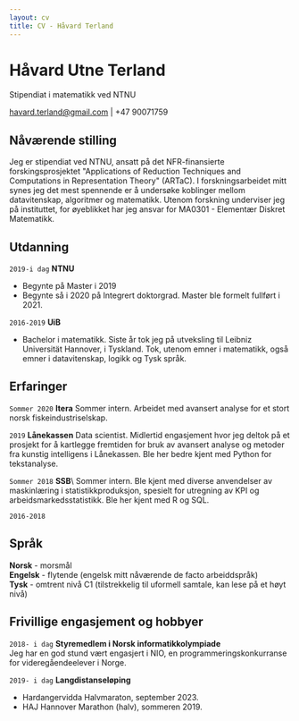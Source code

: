 ```yaml
---
layout: cv
title: CV - Håvard Terland
---
```

# Håvard Utne Terland
Stipendiat i matematikk ved NTNU

<div id="webaddress">
<a href="havard.terland@gmail.com">havard.terland@gmail.com</a> | +47 90071759
</div>


## Nåværende stilling

Jeg er stipendiat ved NTNU, ansatt på det NFR-finansierte forskingsprosjektet "Applications of Reduction Techniques and Computations in Representation Theory" (ARTaC). I forskningsarbeidet mitt synes jeg det mest spennende er å undersøke koblinger mellom datavitenskap, algoritmer og matematikk. Utenom forskning underviser jeg på instituttet, 
for øyeblikket har jeg ansvar for MA0301 - Elementær Diskret Matematikk. 

## Utdanning

`2019-i dag`
__NTNU__
 - Begynte på Master i 2019
 - Begynte så i 2020 på Integrert doktorgrad. Master ble formelt fullført i 2021.

`2016-2019`
__UiB__

- Bachelor i matematikk. Siste år tok jeg på utveksling til Leibniz Universität Hannover, i Tyskland. Tok, utenom emner i matematikk, også emner i datavitenskap, logikk og Tysk språk.

## Erfaringer

`Sommer 2020` **Itera** Sommer intern. Arbeidet med avansert analyse for et stort norsk fiskeindustriselskap.

`2019`
__Lånekassen__ Data scientist. Midlertid engasjement hvor jeg deltok på et prosjekt for å kartlegge fremtiden for bruk av avansert analyse og metoder fra kunstig intelligens i Lånekassen. Ble her bedre kjent med Python for tekstanalyse.

`Sommer 2018` __SSB__\ Sommer intern. Ble kjent med diverse anvendelser av maskinlæring i statistikkproduksjon, spesielt for utregning av KPI og arbeidsmarkedsstatistikk. Ble her kjent med R og SQL.

`2016-2018` 

## Språk
__Norsk__ - morsmål\
__Engelsk__ - flytende (engelsk mitt nåværende de facto arbeiddspråk)\
__Tysk__ - omtrent nivå C1 (tilstrekkelig til uformell samtale, kan lese på et høyt nivå)

## Frivillige engasjement og hobbyer

`2018- i dag`
__Styremedlem i Norsk informatikkolympiade__\
Jeg har en god stund vært engasjert i NIO, en programmeringskonkurranse for videregåendeelever i Norge.

`2019- i dag` __Langdistanseløping__ 
- Hardangervidda Halvmaraton, september 2023.
- HAJ Hannover Marathon (halv), sommeren 2019.





<!-- ### Footer

Last updated: May 2013 -->


